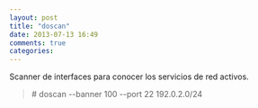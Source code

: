 ```yaml
---
layout: post
title: "doscan"
date: 2013-07-13 16:49
comments: true
categories: 
---
```

Scanner de interfaces para conocer los servicios de red activos.

>\# doscan --banner 100 --port 22 192.0.2.0/24 

